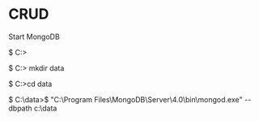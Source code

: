 # CRUD

Start MongoDB

$ C:\> 


$ C:\> mkdir data


$ C:\>cd data


$ C:\data>$ "C:\Program Files\MongoDB\Server\4.0\bin\mongod.exe" --dbpath c:\data


